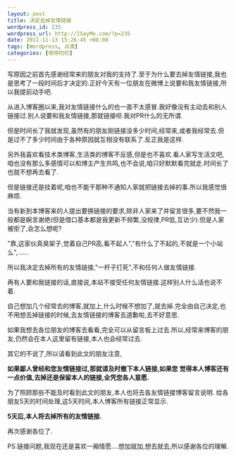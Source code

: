 ```yaml
--- 
layout: post
title: 决定去掉友情链接
wordpress_id: 235
wordpress_url: http://ISayMe.com/?p=235
date: 2011-11-13 15:26:45 +08:00
tags: [Wordpress, 点滴]
categories: [唠唠叨叨]
---
```

写原因之前首先感谢经常来的朋友对我的支持了.至于为什么要去掉友情链接,我也是思考了一段时间后才决定的.正好今天有一位朋友在微博上说要和我友情链接,所以我提前动手吧.

从进入博客圈以来,我对友情链接什么的也一直不太感冒.我好像没有主动去和别人链接过.别人说要和我友情链接,那就链接呗.我对PR什么的无所谓.

但是时间长了我就发现,虽然有的朋友刚链接没多少时间,经常来,或者我经常去.但是过不了多少时间由于各种原因就互相没有联系了.反正我是这样.

另外我喜欢看技术类博客,生活类的博客不反感,但是也不喜欢.看人家写生活文吧,咱也没有那么多感情可以和博主产生共鸣,也不会说,咱只好默默看完就走.时间长了也就不想再去看了.

但是链接还是挂着呢,咱也不能干那种不通知人家就把链接去掉的事.所以我感觉很麻烦.

当有新到本博客来的人提出要换链接的要求,除非人家来了并留言很多,要不然我一般都是婉言谢绝(但是借口基本都是我更新不频繁,没规律,PR低,互访少).但是人家被拒了,会怎么想呢?

"靠,这家伙真臭架子,觉着自己PR高,看不起人","有什么了不起的,不就是一个小站么",......

所以我决定去掉所有的友情链接,"一杆子打死",不和任何人做友情链接.

再有人要和我链接的话,直接说,本站不接受任何友情链接.这样别人什么话也说不着.

自己想加几个经常去的博客,就加上,什么时候不想加了,就去掉.完全由自己决定,也不用想去掉链接的时候,去友情链接的博客去道歉啦,去不好意思.

如果我想去各位朋友的博客去看看,完全可以从留言板上过去.所以,经常来博客的朋友,仍然会在本人这里留有链接,本人也会经常过去.

其它的不说了,所以请看到此文的朋友注意,

__如果鄙人曾经和您友情链接过,那就请及时撤下本人链接,如果您 觉得本人博客还有一点价值,去掉还是保留本人的链接,全凭您各人意愿.__

为了照顾那些不能及时看到此文的朋友,本人也将去各友情链接博客留言说明.
给各朋友5天的时间处理,这5天时间,本人博客所有链接正常显示.

__5天后,本人将去掉所有的友情链接.__

再次感谢各位了.

PS.链接问题,我现在还是喜欢一厢情愿....想加就加,想去就去,所以感谢各位的理解.
